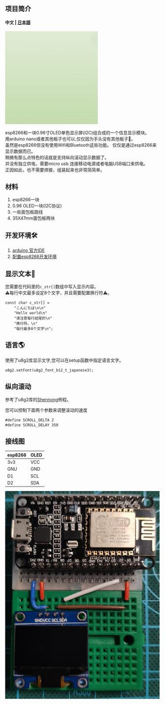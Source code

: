 项目简介
-------
#### 中文 | [日本語](https://github.com/hanchengxu/message-card/blob/main/README.ja.md) 
<img src="https://github.com/hanchengxu/message-card/blob/main/demo-page.gif?raw=true" width="300px" height="300px"/>  

esp8266和一块0.96寸OLED单色显示屏(I2C)组合成的一个信息显示模块。  
用arduino nano或者其他板子也可以,仅仅因为手头没有其他板子😬。  
虽然是esp8266但没有使用Wifi和Bluetooth这些功能。 
仅仅是通过esp8266来显示数据而已。  
稍微有那么点特色的话就是支持纵向滚动显示数据了。  
并没有独立供电，需要micro usb 连接移动电源或者电脑USB端口来供电。  
正因如此，也不需要焊接，组装起来也非常简简单。 
## 材料
1. esp8266一块
2. 0.96 OLED一块(I2C协议)
3. 一些面包板跳线
4. 35X47mm面包板两块

## 开发环境🛠️
1. [arduino 官方IDE ](https://www.arduino.cc/en/software)
2. [配置esp8266开发环境](https://www.jianshu.com/p/cb0274d612b5)

## 显示文本📃
您需要在代码里的`c_str[]`数组中写入显示内容。  
⚠️每行中文最多设定8个文字，并且需要配置换行符⚠️。  
```
const char c_str[] = 
    "こんにちは\n\n"
    "Hello world\n"
    "请注意每行结尾的\n"
    "换行符。\n"
    "每行最多8个文字\n";
```
## 语言🌎
使用了u8g2库显示文字,您可以在setup函数中指定语言文字。
```
u8g2.setFont(u8g2_font_b12_t_japanese3);
```

## 纵向滚动
参考了u8g2库的[Shennong](https://github.com/olikraus/u8g2/blob/master/sys/arduino/u8g2_full_buffer/Shennong/Shennong.ino)例程。

您可以控制下面两个参数来调整滚动的速度
```
#define SCROLL_DELTA 2
#define SCROLL_DELAY 350
```
## 接线图

| esp8266 | OLED |
----|---- 
| 3v3 | VCC |
| GNU | GND |
| D1 | SCL |
| D2 | SDA |  
<img src="https://github.com/hanchengxu/message-card/blob/main/3c10c88870aa0de9324506aeea43fad.jpg" width="500px" alt="" align=center />  

